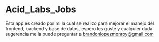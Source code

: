 # Acid_Labs_Jobs
Esta app es creado por mi la cual se realizo para mejorar el manejo del frontend, backend y base de datos, espero les guste y cualquier duda sugerencia me la puede preguntar a brandonlopezmonroy@gmail.com 
